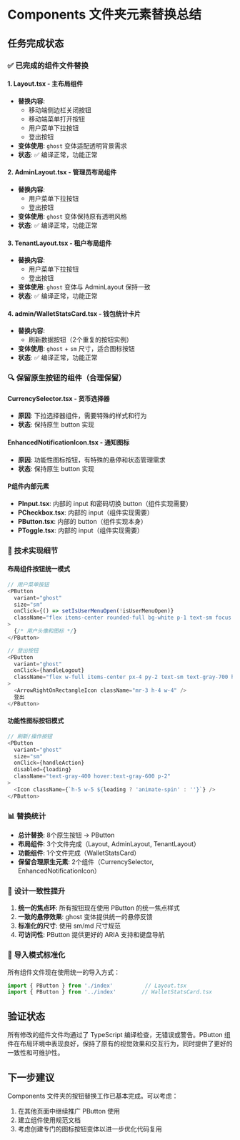 # Components 文件夹元素替换总结

## 任务完成状态

### ✅ **已完成的组件文件替换**

#### 1. **Layout.tsx** - 主布局组件
- **替换内容**:
  - 移动端侧边栏关闭按钮
  - 移动端菜单打开按钮  
  - 用户菜单下拉按钮
  - 登出按钮
- **变体使用**: `ghost` 变体适配透明背景需求
- **状态**: ✅ 编译正常，功能正常

#### 2. **AdminLayout.tsx** - 管理员布局组件
- **替换内容**:
  - 用户菜单下拉按钮
  - 登出按钮
- **变体使用**: `ghost` 变体保持原有透明风格
- **状态**: ✅ 编译正常，功能正常

#### 3. **TenantLayout.tsx** - 租户布局组件
- **替换内容**:
  - 用户菜单下拉按钮
  - 登出按钮
- **变体使用**: `ghost` 变体与 AdminLayout 保持一致
- **状态**: ✅ 编译正常，功能正常

#### 4. **admin/WalletStatsCard.tsx** - 钱包统计卡片
- **替换内容**:
  - 刷新数据按钮（2个重复的按钮实例）
- **变体使用**: `ghost` + `sm` 尺寸，适合图标按钮
- **状态**: ✅ 编译正常，功能正常

### 🔍 **保留原生按钮的组件（合理保留）**

#### **CurrencySelector.tsx** - 货币选择器
- **原因**: 下拉选择器组件，需要特殊的样式和行为
- **状态**: 保持原生 button 实现

#### **EnhancedNotificationIcon.tsx** - 通知图标
- **原因**: 功能性图标按钮，有特殊的悬停和状态管理需求
- **状态**: 保持原生 button 实现

#### **P组件内部元素**
- **PInput.tsx**: 内部的 input 和密码切换 button（组件实现需要）
- **PCheckbox.tsx**: 内部的 input（组件实现需要）
- **PButton.tsx**: 内部的 button（组件实现本身）
- **PToggle.tsx**: 内部的 input（组件实现需要）

### 🎯 **技术实现细节**

#### **布局组件按钮统一模式**
```typescript
// 用户菜单按钮
<PButton
  variant="ghost" 
  size="sm"
  onClick={() => setIsUserMenuOpen(!isUserMenuOpen)}
  className="flex items-center rounded-full bg-white p-1 text-sm focus:ring-blue-500 focus:ring-offset-2 hover:bg-gray-50"
>
  {/* 用户头像和图标 */}
</PButton>

// 登出按钮
<PButton
  variant="ghost"
  onClick={handleLogout}
  className="flex w-full items-center px-4 py-2 text-sm text-gray-700 hover:bg-gray-100 justify-start"
>
  <ArrowRightOnRectangleIcon className="mr-3 h-4 w-4" />
  登出
</PButton>
```

#### **功能性图标按钮模式**
```typescript
// 刷新/操作按钮
<PButton
  variant="ghost"
  size="sm"
  onClick={handleAction}
  disabled={loading}
  className="text-gray-400 hover:text-gray-600 p-2"
>
  <Icon className={`h-5 w-5 ${loading ? 'animate-spin' : ''}`} />
</PButton>
```

### 📊 **替换统计**
- **总计替换**: 8个原生按钮 → PButton
- **布局组件**: 3个文件完成（Layout, AdminLayout, TenantLayout）
- **功能组件**: 1个文件完成（WalletStatsCard）
- **保留合理原生元素**: 2个组件（CurrencySelector, EnhancedNotificationIcon）

### 🎨 **设计一致性提升**
1. **统一的焦点环**: 所有按钮现在使用 PButton 的统一焦点样式
2. **一致的悬停效果**: ghost 变体提供统一的悬停反馈
3. **标准化的尺寸**: 使用 sm/md 尺寸规范
4. **可访问性**: PButton 提供更好的 ARIA 支持和键盘导航

### 🔧 **导入模式标准化**
所有组件文件现在使用统一的导入方式：
```typescript
import { PButton } from './index'          // Layout.tsx
import { PButton } from '../index'        // WalletStatsCard.tsx
```

## 验证状态

所有修改的组件文件均通过了 TypeScript 编译检查，无错误或警告。PButton 组件在布局环境中表现良好，保持了原有的视觉效果和交互行为，同时提供了更好的一致性和可维护性。

## 下一步建议

Components 文件夹的按钮替换工作已基本完成。可以考虑：
1. 在其他页面中继续推广 PButton 使用
2. 建立组件使用规范文档  
3. 考虑创建专门的图标按钮变体以进一步优化代码复用
